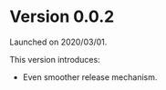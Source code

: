 # Version 0.0.2

Launched on 2020/03/01.

This version introduces:
* Even smoother release mechanism.
